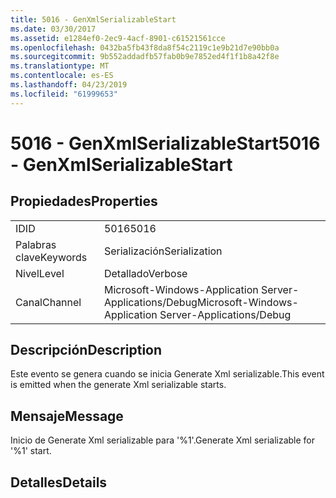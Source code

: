 ```yaml
---
title: 5016 - GenXmlSerializableStart
ms.date: 03/30/2017
ms.assetid: e1284ef0-2ec9-4acf-8901-c61521561cce
ms.openlocfilehash: 0432ba5fb43f8da8f54c2119c1e9b21d7e90bb0a
ms.sourcegitcommit: 9b552addadfb57fab0b9e7852ed4f1f1b8a42f8e
ms.translationtype: MT
ms.contentlocale: es-ES
ms.lasthandoff: 04/23/2019
ms.locfileid: "61999653"
---
```

# <a name="5016---genxmlserializablestart"></a><span data-ttu-id="f56f6-102">5016 - GenXmlSerializableStart</span><span class="sxs-lookup"><span data-stu-id="f56f6-102">5016 - GenXmlSerializableStart</span></span>
## <a name="properties"></a><span data-ttu-id="f56f6-103">Propiedades</span><span class="sxs-lookup"><span data-stu-id="f56f6-103">Properties</span></span>  
  
|||  
|-|-|  
|<span data-ttu-id="f56f6-104">ID</span><span class="sxs-lookup"><span data-stu-id="f56f6-104">ID</span></span>|<span data-ttu-id="f56f6-105">5016</span><span class="sxs-lookup"><span data-stu-id="f56f6-105">5016</span></span>|  
|<span data-ttu-id="f56f6-106">Palabras clave</span><span class="sxs-lookup"><span data-stu-id="f56f6-106">Keywords</span></span>|<span data-ttu-id="f56f6-107">Serialización</span><span class="sxs-lookup"><span data-stu-id="f56f6-107">Serialization</span></span>|  
|<span data-ttu-id="f56f6-108">Nivel</span><span class="sxs-lookup"><span data-stu-id="f56f6-108">Level</span></span>|<span data-ttu-id="f56f6-109">Detallado</span><span class="sxs-lookup"><span data-stu-id="f56f6-109">Verbose</span></span>|  
|<span data-ttu-id="f56f6-110">Canal</span><span class="sxs-lookup"><span data-stu-id="f56f6-110">Channel</span></span>|<span data-ttu-id="f56f6-111">Microsoft-Windows-Application Server-Applications/Debug</span><span class="sxs-lookup"><span data-stu-id="f56f6-111">Microsoft-Windows-Application Server-Applications/Debug</span></span>|  
  
## <a name="description"></a><span data-ttu-id="f56f6-112">Descripción</span><span class="sxs-lookup"><span data-stu-id="f56f6-112">Description</span></span>  
 <span data-ttu-id="f56f6-113">Este evento se genera cuando se inicia Generate Xml serializable.</span><span class="sxs-lookup"><span data-stu-id="f56f6-113">This event is emitted when the generate Xml serializable starts.</span></span>  
  
## <a name="message"></a><span data-ttu-id="f56f6-114">Mensaje</span><span class="sxs-lookup"><span data-stu-id="f56f6-114">Message</span></span>  
 <span data-ttu-id="f56f6-115">Inicio de Generate Xml serializable para '%1'.</span><span class="sxs-lookup"><span data-stu-id="f56f6-115">Generate Xml serializable for '%1' start.</span></span>  
  
## <a name="details"></a><span data-ttu-id="f56f6-116">Detalles</span><span class="sxs-lookup"><span data-stu-id="f56f6-116">Details</span></span>
